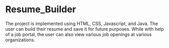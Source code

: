 # Resume_Builder
The project is implemented using HTML, CSS, Javascript, and Java. The user can build their resume and save it for future purposes. While with help of a job portal, the user can also view various job openings at various organizations. 
